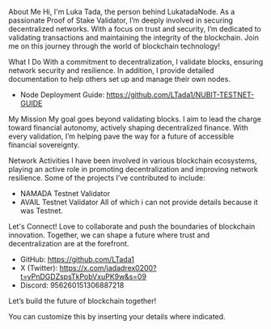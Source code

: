 About Me
Hi, I'm Luka Tada, the person behind LukatadaNode. As a passionate Proof of Stake Validator, I’m deeply involved in securing decentralized networks. With a focus on trust and security, I’m dedicated to validating transactions and maintaining the integrity of the blockchain. Join me on this journey through the world of blockchain technology!

What I Do
With a commitment to decentralization, I validate blocks, ensuring network security and resilience. In addition, I provide detailed documentation to help others set up and manage their own nodes.
- Node Deployment Guide: https://github.com/LTada1/NUBIT-TESTNET-GUIDE

My Mission
My goal goes beyond validating blocks. I aim to lead the charge toward financial autonomy, actively shaping decentralized finance. With every validation, I’m helping pave the way for a future of accessible financial sovereignty.

Network Activities
I have been involved in various blockchain ecosystems, playing an active role in promoting decentralization and improving network resilience. Some of the projects I’ve contributed to include:

- NAMADA Testnet Validator
- AVAIL Testnet Validator
All of which i can not provide details because it was Testnet.

Let's Connect!
Love to  collaborate and push the boundaries of blockchain innovation. Together, we can shape a future where trust and decentralization are at the forefront.

- GitHub: https://github.com/LTada1
- X (Twitter): https://x.com/jadadrex0200?t=yPnDGDZspsTkPobVxuPK9w&s=09
- Discord:  956260151306887218

Let’s build the future of blockchain together!

You can customize this by inserting your details where indicated.
